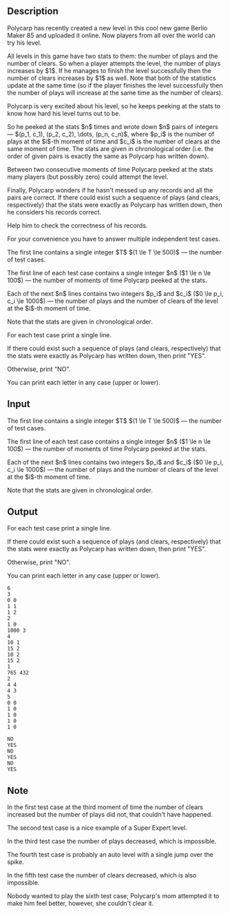 ## Description

<div><p>Polycarp has recently created a new level in this cool new game Berlio Maker 85 and uploaded it online. Now players from all over the world can try his level.</p><p>All levels in this game have two stats to them: the number of plays and the number of clears. So when a player attempts the level, the number of plays increases by $1$. If he manages to finish the level successfully then the number of clears increases by $1$ as well. <span class="tex-font-style-bf">Note that both of the statistics update at the same time</span> (so if the player finishes the level successfully then the number of plays will increase at the same time as the number of clears).</p><p>Polycarp is very excited about his level, so he keeps peeking at the stats to know how hard his level turns out to be.</p><p>So he peeked at the stats $n$ times and wrote down $n$ pairs of integers — $(p_1, c_1), (p_2, c_2), \dots, (p_n, c_n)$, where $p_i$ is the number of plays at the $i$-th moment of time and $c_i$ is the number of clears at the same moment of time. <span class="tex-font-style-bf">The stats are given in chronological order</span> (i.e. the order of given pairs is exactly the same as Polycarp has written down).</p><p>Between two consecutive moments of time Polycarp peeked at the stats many players (but possibly zero) could attempt the level.</p><p>Finally, Polycarp wonders if he hasn't messed up any records and all the pairs are correct. If there could exist such a sequence of plays (and clears, respectively) that the stats were exactly as Polycarp has written down, then he considers his records correct.</p><p>Help him to check the correctness of his records.</p><p>For your convenience you have to answer multiple independent test cases.</p></div><div class="input-specification"><p>The first line contains a single integer $T$ $(1 \le T \le 500)$ — the number of test cases.</p><p>The first line of each test case contains a single integer $n$ ($1 \le n \le 100$) — the number of moments of time Polycarp peeked at the stats.</p><p>Each of the next $n$ lines contains two integers $p_i$ and $c_i$ ($0 \le p_i, c_i \le 1000$) — the number of plays and the number of clears of the level at the $i$-th moment of time.</p><p><span class="tex-font-style-bf">Note that the stats are given in chronological order.</span></p></div><div class="output-specification"><p>For each test case print a single line.</p><p>If there could exist such a sequence of plays (and clears, respectively) that the stats were exactly as Polycarp has written down, then print "<span class="tex-font-style-tt">YES</span>".</p><p>Otherwise, print "<span class="tex-font-style-tt">NO</span>".</p><p>You can print each letter in any case (upper or lower).</p></div>

## Input

<p>The first line contains a single integer $T$ $(1 \le T \le 500)$ — the number of test cases.</p><p>The first line of each test case contains a single integer $n$ ($1 \le n \le 100$) — the number of moments of time Polycarp peeked at the stats.</p><p>Each of the next $n$ lines contains two integers $p_i$ and $c_i$ ($0 \le p_i, c_i \le 1000$) — the number of plays and the number of clears of the level at the $i$-th moment of time.</p><p><span class="tex-font-style-bf">Note that the stats are given in chronological order.</span></p>

## Output

<p>For each test case print a single line.</p><p>If there could exist such a sequence of plays (and clears, respectively) that the stats were exactly as Polycarp has written down, then print "<span class="tex-font-style-tt">YES</span>".</p><p>Otherwise, print "<span class="tex-font-style-tt">NO</span>".</p><p>You can print each letter in any case (upper or lower).</p>





```input1
6
3
0 0
1 1
1 2
2
1 0
1000 3
4
10 1
15 2
10 2
15 2
1
765 432
2
4 4
4 3
5
0 0
1 0
1 0
1 0
1 0
```




```output1
NO
YES
NO
YES
NO
YES
```



## Note

<p>In the first test case at the third moment of time the number of clears increased but the number of plays did not, that couldn't have happened.</p><p>The second test case is a nice example of a Super Expert level.</p><p>In the third test case the number of plays decreased, which is impossible.</p><p>The fourth test case is probably an auto level with a single jump over the spike.</p><p>In the fifth test case the number of clears decreased, which is also impossible.</p><p>Nobody wanted to play the sixth test case; Polycarp's mom attempted it to make him feel better, however, she couldn't clear it.</p>
